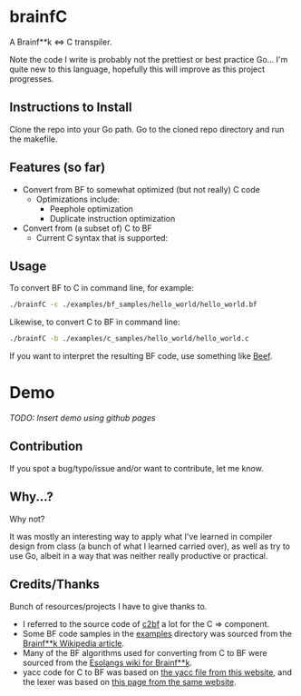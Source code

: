 # brainfC

A Brainf\*\*k &lt;=&gt; C transpiler.

Note the code I write is probably not the prettiest or best practice Go... I'm quite new to this language, hopefully this will improve as this project progresses.

## Instructions to Install

Clone the repo into your Go path.  Go to the cloned repo directory and run the makefile.

## Features (so far)

* Convert from BF to somewhat optimized (but not really) C code
	* Optimizations include:
		* Peephole optimization
		* Duplicate instruction optimization
* Convert from (a subset of) C to BF
	* Current C syntax that is supported:

## Usage

To convert BF to C in command line, for example:
```bash
./brainfC -c ./examples/bf_samples/hello_world/hello_world.bf
```

Likewise, to convert C to BF in command line:
```bash
./brainfC -b ./examples/c_samples/hello_world/hello_world.c
```
If you want to interpret the resulting BF code, use something like [Beef](https://kiyuko.org/software/beef).


# Demo

*TODO: Insert demo using github pages*

## Contribution
If you spot a bug/typo/issue and/or want to contribute, let me know.

## Why...?

Why not?

It was mostly an interesting way to apply what I've learned in compiler design from class (a bunch of what I learned carried over), as well as try to use Go, albeit in a way that was neither really productive or practical.

## Credits/Thanks
Bunch of resources/projects I have to give thanks to.

* I referred to the source code of [c2bf](https://github.com/arthaud/c2bf) a lot for the C =&gt; component.
* Some BF code samples in the [examples](./examples) directory was sourced from the [Brainf\*\*k Wikipedia article](https://en.wikipedia.org/wiki/Brainfuck).
* Many of the BF algorithms used for converting from C to BF were sourced from the [Esolangs wiki for Brainf\*\*k](https://esolangs.org/wiki/Brainfuck_algorithms).
* yacc code for C to BF was based on [the yacc file from this website](http://www.quut.com/c/ANSI-C-grammar-y.html), and the lexer was based on [this page from the same website](http://www.quut.com/c/ANSI-C-grammar-l-2011.html). 
